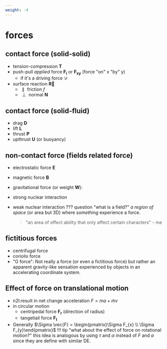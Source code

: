 ```yaml
---
weight: -4
---
```

# forces
## contact force (solid-solid)
- tension-compression $\mathbf{T}$
- push-pull *applied* force $\mathbf{F_{i}}$ or $\mathbf{F_{xy}}$ (force "on" x "by" y)
	- if it's a driving force $\mathcal{D}$
- surface reaction $\mathbf{\vec{R}}$ 
	- $\parallel \text{ friction } f$
	- $\perp \text{ normal }\mathbf{N}$
## contact force (solid-fluid)
- drag $\mathbf{D}$
- lift $\mathbf{L}$
- thrust $\mathbf{P}$
- upthrust $\mathbf{U}$ (or buoyancy)
## non-contact force (fields related force)
- electrostatic force $\mathbf{E}$
- magnetic force $\mathbf{B}$
- gravitational force (or weight $\mathbf{W}$):
- strong nuclear interaction
- weak nuclear interaction
??? question "what is a field?"
	*a region of space* (or area but 3D) where *something* experience a force.
	
	> "an area of effect ability that only affect certain characters" - me
## fictitious forces 
- centrifugal force
- coriolis force
- "G force": Not really a force (or even a fictitious force) but rather an apparent gravity-like sensation experienced by objects in an accelerating coordinate system.
## Effect of force on translational motion
- $\text{n2l}:$result in net change acceleration $F=ma + \dot{m}v$
- in circular motion
	- centripedal force $\mathbf{F_{r}}$ (direction of radius)
	- tangetiail force $\mathbf{F_{t}}$
- Generally $\Sigma \vec{F} = \begin{pmatrix}\Sigma F_{x} \\  \Sigma F_{y}\end{pmatrix}$
!!! tip "what about the effect of force on rotational motion?"
	this idea is analogous by using $\tau$ and $\alpha$ instead of $F$ and $a$ since they are define with similar DE.